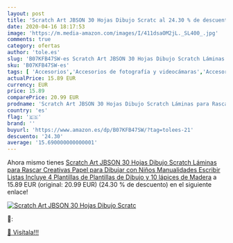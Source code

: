 ```yaml
---
layout: post
title: 'Scratch Art JBSON 30 Hojas Dibujo Scratc al 24.30 % de descuento'
date: 2020-04-16 18:17:53
image: 'https://m.media-amazon.com/images/I/411dsaOM2jL._SL400_.jpg'
comments: true
category: ofertas
author: 'tole.es'
slug: 'B07KFB47SW-es Scratch Art JBSON 30 Hojas Dibujo Scratch Láminas para...'
sku: 'B07KFB47SW-es'
tags: [ 'Accesorios','Accesorios de fotografía y videocámaras','Accesorios para portátiles y netbooks','Bolsas y fundas para cámaras compactas','Bolsas y fundas para cámaras digitales','Bolsas y fundas para cámaras,  videocámaras y prismáticos','Bolsas y fundas para portátiles y netbooks','Electrónica','Fotografía y videocámaras','Informática','Mochilas para portátiles y netbooks','lápices', ]
actualPrice: 15.89 EUR
currency: EUR
price: 15.89
comparePrice: 20.99 EUR
prodname: 'Scratch Art JBSON 30 Hojas Dibujo Scratch Láminas para Rascar Creativas Papel para Dibujar con Niños  Manualidades  Escribir Listas  Incluye 4 Plantillas de Plantillas de Dibujo y 10 lápices de Madera'
country: 'es'
flag: '🇪🇸'
brand: ''
buyurl: 'https://www.amazon.es/dp/B07KFB47SW/?tag=tolees-21'
descuento: '24.30'
average: '15.690000000000001'
---
```


Ahora mismo tienes [Scratch Art JBSON 30 Hojas Dibujo Scratch Láminas para Rascar Creativas Papel para Dibujar con Niños  Manualidades  Escribir Listas  Incluye 4 Plantillas de Plantillas de Dibujo y 10 lápices de Madera](https://www.amazon.es/dp/B07KFB47SW/?tag=tolees-21) a 15.89 EUR (original: 20.99 EUR) (24.30 %  de descuento) en el siguiente enlace!

[![Scratch Art JBSON 30 Hojas Dibujo Scratc](https://m.media-amazon.com/images/I/411dsaOM2jL._SL400_.jpg)](https://www.amazon.es/dp/B07KFB47SW/?tag=tolees-21)

🔎:


[🛒 Visítala!!!](https://www.amazon.es/dp/B07KFB47SW/?tag=tolees-21)
